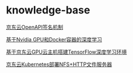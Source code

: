 # knowledge-base

[京东云OpenAPI签名机制](https://github.com/bingli7/knowledge-base/blob/master/OpenAPI%E7%AD%BE%E5%90%8D%E6%9C%BA%E5%88%B6.md)

[基于Nvidia GPU和Docker容器的深度学习](https://github.com/bingli7/knowledge-base/blob/master/%E5%9F%BA%E4%BA%8ENvidia%20GPU%E5%92%8CDocker%E5%AE%B9%E5%99%A8%E7%9A%84%E6%B7%B1%E5%BA%A6%E5%AD%A6%E4%B9%A0.md)

[基于京东云GPU云主机搭建TensorFlow深度学习环境](https://github.com/bingli7/knowledge-base/blob/master/%E5%9F%BA%E4%BA%8E%E4%BA%AC%E4%B8%9C%E4%BA%91GPU%E4%BA%91%E4%B8%BB%E6%9C%BA%E6%90%AD%E5%BB%BATensorFlow%E6%B7%B1%E5%BA%A6%E5%AD%A6%E4%B9%A0%E7%8E%AF%E5%A2%83.md)

[京东云Kubernetes部署NFS+HTTP文件服务器](https://github.com/bingli7/knowledge-base/blob/master/%E4%BA%AC%E4%B8%9C%E4%BA%91Kubernetes%E9%83%A8%E7%BD%B2NFS%2BHTTP%E6%96%87%E4%BB%B6%E6%9C%8D%E5%8A%A1%E5%99%A8.md)